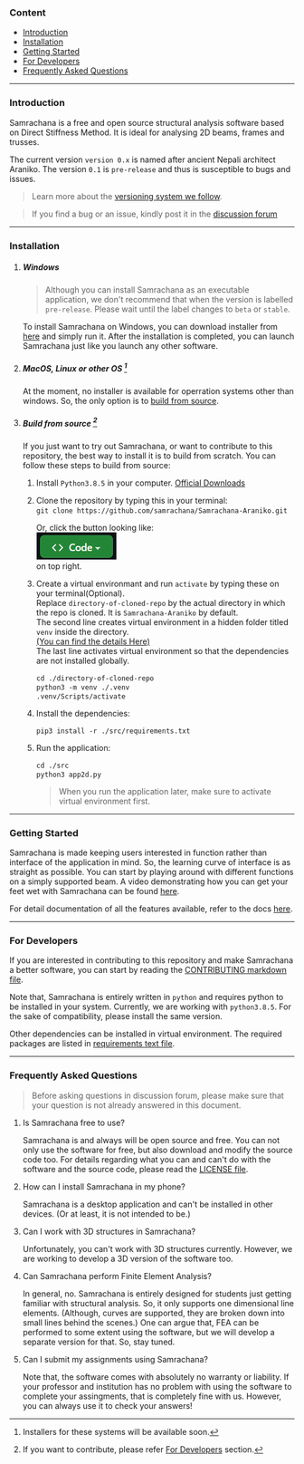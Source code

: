 ### Content <!-- omit in toc -->

- [Introduction](#introduction)
- [Installation](#installation)
- [Getting Started](#getting-started)
- [For Developers](#for-developers)
- [Frequently Asked Questions](#frequently-asked-questions)

---

### Introduction

Samrachana is a free and open source structural analysis software based on Direct Stiffness Method. It is ideal for analysing 2D beams, frames and trusses.

The current version `version 0.x` is named after ancient Nepali architect Araniko. The version `0.1` is `pre-release` and thus is susceptible to bugs and issues.

> Learn more about the [versioning system we follow](https://link-to-docs-versioning).

> If you find a bug or an issue, kindly post it in the [discussion forum](https://github.com/samrachana/Samrachana-Araniko/discussions)

---

### Installation

1.  ##### Windows

    > Although you can install Samrachana as an executable application, we don't recommend that when the version is labelled `pre-release`. Please wait until the label changes to `beta` or `stable`.

    To install Samrachana on Windows, you can download installer from [here](https://link-to-installer) and simply run it. After the installation is completed, you can launch Samrachana just like you launch any other software.

2.  ##### MacOS, Linux or other OS [^1]

    [^1]: Installers for these systems will be available soon.

    At the moment, no installer is available for operration systems other than windows. So, the only option is to [build from source](#build-from-source).

3.  ##### Build from source [^2]

    [^2]: If you want to contribute, please refer [For Developers](#for-developers) section.

    If you just want to try out Samrachana, or want to contribute to this repository, the best way to install it is to build from scratch. You can follow these steps to build from source:

    1.  Install `Python3.8.5` in your computer. [Official Downloads](https://www.python.org/ftp/python/3.8.5)
    2.  Clone the repository by typing this in your terminal:  
         `git clone https://github.com/samrachana/Samrachana-Araniko.git`

        Or, click the button looking like:  
         ![clone button](./.github/img/code.png)  
         on top right.

    3.  Create a virtual environmant and run `activate` by typing these on your terminal(Optional).  
        Replace `directory-of-cloned-repo` by the actual directory in which the repo is cloned. It is `Samrachana-Araniko` by default.  
        The second line creates virtual environment in a hidden folder titled `venv` inside the directory.  
        [(You can find the details Here)](https://docs.python.org/3/library/venv.html)  
        The last line activates virtual environment so that the dependencies are not installed globally.

        ```
        cd ./directory-of-cloned-repo
        python3 -m venv ./.venv
        .venv/Scripts/activate
        ```

    4.  Install the dependencies:

        ```
        pip3 install -r ./src/requirements.txt
        ```

    5.  Run the application:

        ```
        cd ./src
        python3 app2d.py
        ```

        > When you run the application later, make sure to activate virtual environment first.

---

### Getting Started

Samrachana is made keeping users interested in function rather than interface of the application in mind. So, the learning curve of interface is as straight as possible. You can start by playing around with different functions on a simply supported beam. A video demonstrating how you can get your feet wet with Samrachana can be found [here](https://link-to-video).

For detail documentation of all the features available, refer to the docs [here](https://link-to-docs).

---

### For Developers

If you are interested in contributing to this repository and make Samrachana a better software, you can start by reading the [CONTRIBUTING markdown file](./CONTRIBUTING.md).

Note that, Samrachana is entirely written in `python` and requires python to be installed in your system. Currently, we are working with `python3.8.5`. For the sake of compatibility, please install the same version.

Other dependencies can be installed in virtual environment. The required packages are listed in [requirements text file](src/requirements.txt).

---

### Frequently Asked Questions

> Before asking questions in discussion forum, please make sure that your question is not already answered in this document.

1. Is Samrachana free to use?

   Samrachana is and always will be open source and free. You can not only use the software for free, but also download and modify the source code too. For details regarding what you can and can't do with the software and the source code, please read the [LICENSE file](LICENSE).

2. How can I install Samrachana in my phone?

   Samrachana is a desktop application and can't be installed in other devices. (Or at least, it is not intended to be.)

3. Can I work with 3D structures in Samrachana?

   Unfortunately, you can't work with 3D structures currently. However, we are working to develop a 3D version of the software too.

4. Can Samrachana perform Finite Element Analysis?

   In general, no. Samrachana is entirely designed for students just getting familiar with structural analysis. So, it only supports one dimensional line elements. (Although, curves are supported, they are broken down into small lines behind the scenes.) One can argue that, FEA can be performed to some extent using the software, but we will develop a separate version for that. So, stay tuned.

5. Can I submit my assignments using Samrachana?

   Note that, the software comes with absolutely no warranty or liability. If your professor and institution has no problem with using the software to complete your assingments, that is completely fine with us. However, you can always use it to check your answers!
